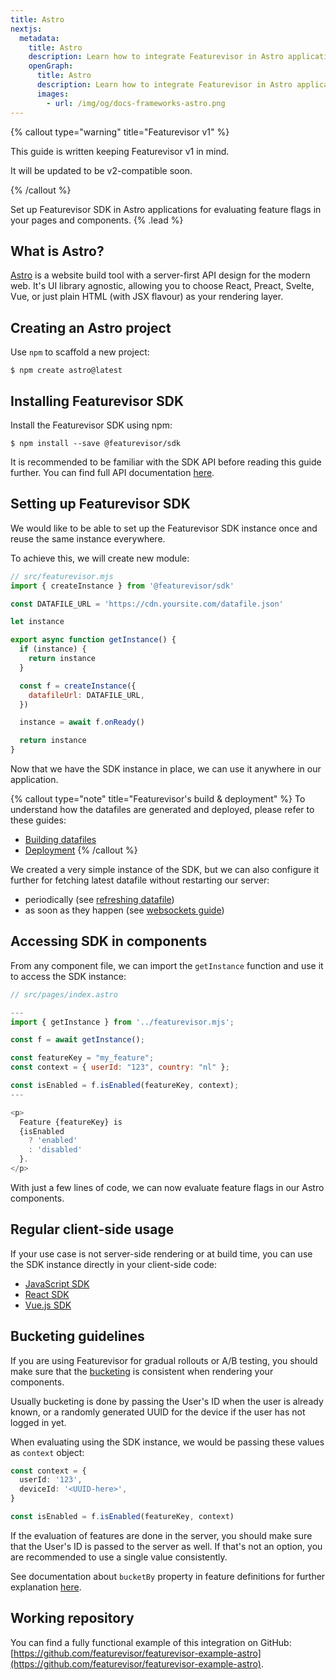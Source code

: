```yaml
---
title: Astro
nextjs:
  metadata:
    title: Astro
    description: Learn how to integrate Featurevisor in Astro applications for evaluating feature flags
    openGraph:
      title: Astro
      description: Learn how to integrate Featurevisor in Astro applications for evaluating feature flags
      images:
        - url: /img/og/docs-frameworks-astro.png
---
```


{% callout type="warning" title="Featurevisor v1" %}

This guide is written keeping Featurevisor v1 in mind.

It will be updated to be v2-compatible soon.

{% /callout %}

Set up Featurevisor SDK in Astro applications for evaluating feature flags in your pages and components. {% .lead %}

## What is Astro?

[Astro](https://astro.build/) is a website build tool with a server-first API design for the modern web. It's UI library agnostic, allowing you to choose React, Preact, Svelte, Vue, or just plain HTML (with JSX flavour) as your rendering layer.

## Creating an Astro project

Use `npm` to scaffold a new project:

```
$ npm create astro@latest
```

## Installing Featurevisor SDK

Install the Featurevisor SDK using npm:

```
$ npm install --save @featurevisor/sdk
```

It is recommended to be familiar with the SDK API before reading this guide further. You can find full API documentation [here](/docs/sdks).

## Setting up Featurevisor SDK

We would like to be able to set up the Featurevisor SDK instance once and reuse the same instance everywhere.

To achieve this, we will create new module:

```js
// src/featurevisor.mjs
import { createInstance } from '@featurevisor/sdk'

const DATAFILE_URL = 'https://cdn.yoursite.com/datafile.json'

let instance

export async function getInstance() {
  if (instance) {
    return instance
  }

  const f = createInstance({
    datafileUrl: DATAFILE_URL,
  })

  instance = await f.onReady()

  return instance
}
```

Now that we have the SDK instance in place, we can use it anywhere in our application.

{% callout type="note" title="Featurevisor's build & deployment" %}
To understand how the datafiles are generated and deployed, please refer to these guides:

- [Building datafiles](/docs/building-datafiles)
- [Deployment](/docs/deployment)
  {% /callout %}

We created a very simple instance of the SDK, but we can also configure it further for fetching latest datafile without restarting our server:

- periodically (see [refreshing datafile](/docs/sdks/javascript/#refreshing-datafile))
- as soon as they happen (see [websockets guide](/docs/integrations/partykit))

## Accessing SDK in components

From any component file, we can import the `getInstance` function and use it to access the SDK instance:

```js
// src/pages/index.astro

---
import { getInstance } from '../featurevisor.mjs';

const f = await getInstance();

const featureKey = "my_feature";
const context = { userId: "123", country: "nl" };

const isEnabled = f.isEnabled(featureKey, context);
---

<p>
  Feature {featureKey} is
  {isEnabled
    ? 'enabled'
    : 'disabled'
  }.
</p>
```

With just a few lines of code, we can now evaluate feature flags in our Astro components.

## Regular client-side usage

If your use case is not server-side rendering or at build time, you can use the SDK instance directly in your client-side code:

- [JavaScript SDK](/docs/sdks)
- [React SDK](/docs/react)
- [Vue.js SDK](/docs/vue)

## Bucketing guidelines

If you are using Featurevisor for gradual rollouts or A/B testing, you should make sure that the [bucketing](/docs/bucketing) is consistent when rendering your components.

Usually bucketing is done by passing the User's ID when the user is already known, or a randomly generated UUID for the device if the user has not logged in yet.

When evaluating using the SDK instance, we would be passing these values as `context` object:

```ts
const context = {
  userId: '123',
  deviceId: '<UUID-here>',
}

const isEnabled = f.isEnabled(featureKey, context)
```

If the evaluation of features are done in the server, you should make sure that the User's ID is passed to the server as well. If that's not an option, you are recommended to use a single value consistently.

See documentation about `bucketBy` property in feature definitions for further explanation [here](/docs/features/#bucketing).

## Working repository

You can find a fully functional example of this integration on GitHub: [https://github.com/featurevisor/featurevisor-example-astro](https://github.com/featurevisor/featurevisor-example-astro).
